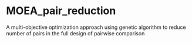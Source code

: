 # MOEA_pair_reduction
A multi-objective optimization approach using genetic algorithm to reduce number of pairs in the full design of pairwise comparison
